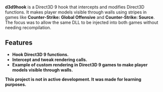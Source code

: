 **d3d9hook** is a Direct3D 9 hook that intercepts and modifies Direct3D functions. It makes player models visible through walls using stripes in games like **Counter-Strike: Global Offensive** and **Counter-Strike: Source**.
The focus was to allow the same DLL to be injected into both games without needing recompilation.

## **Features**

- **Hook Direct3D 9 functions.**
- **Intercept and tweak rendering calls.**
- **Example of custom rendering in Direct3D 9 games to make player models visible through walls.**

**This project is not in active development. It was made for learning purposes.**
